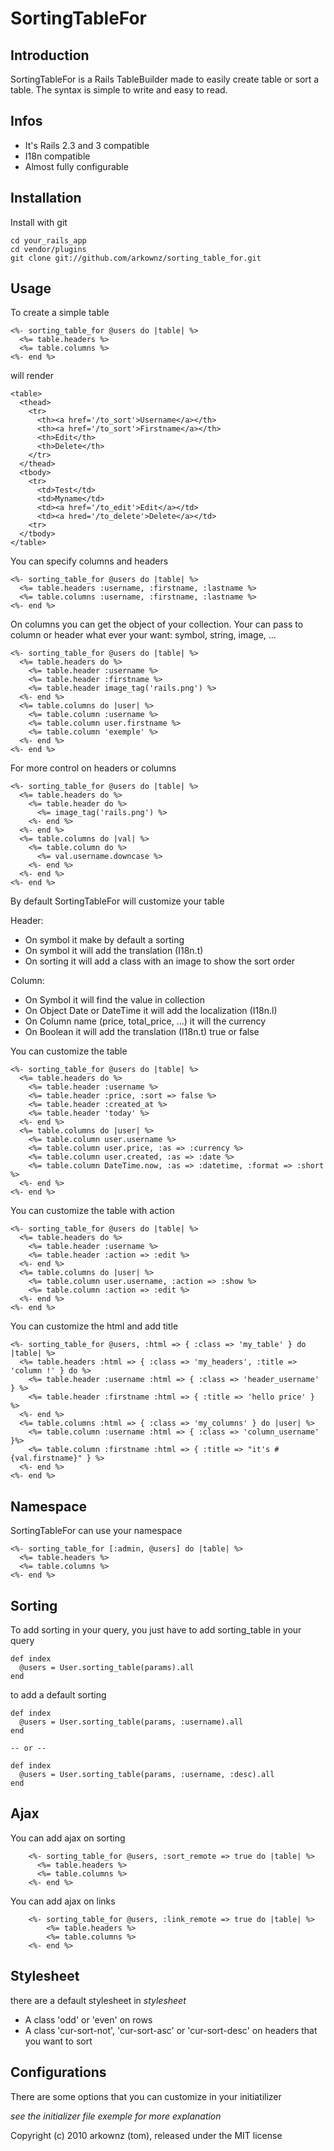 # SortingTableFor

## Introduction

SortingTableFor is a Rails TableBuilder made to easily create table or sort a table. The syntax is simple to write and easy to read.

## Infos

- It's Rails 2.3 and 3 compatible
- I18n compatible
- Almost fully configurable

## Installation

Install with git

    cd your_rails_app
    cd vendor/plugins
    git clone git://github.com/arkownz/sorting_table_for.git

## Usage

To create a simple table

    <%- sorting_table_for @users do |table| %>
      <%= table.headers %>
      <%= table.columns %>
    <%- end %>

will render

    <table>
      <thead>
        <tr>
          <th><a href='/to_sort'>Username</a></th>
          <th><a href='/to_sort'>Firstname</a></th>
          <th>Edit</th>
          <th>Delete</th>
        </tr>
      </thead>
      <tbody>
        <tr>
          <td>Test</td>
          <td>Myname</td>
          <td><a href='/to_edit'>Edit</a></td>
          <td><a hred='/to_delete'>Delete</a></td>
        <tr>
      </tbody>
    </table>

You can specify columns and headers

    <%- sorting_table_for @users do |table| %>
      <%= table.headers :username, :firstname, :lastname %>
      <%= table.columns :username, :firstname, :lastname %>
    <%- end %>

On columns you can get the object of your collection.
Your can pass to column or header what ever your want: symbol, string, image, ...

    <%- sorting_table_for @users do |table| %>
      <%= table.headers do %>
        <%= table.header :username %>
        <%= table.header :firstname %>
        <%= table.header image_tag('rails.png') %>
      <%- end %>
      <%= table.columns do |user| %>
        <%= table.column :username %>
        <%= table.column user.firstname %>
        <%= table.column 'exemple' %>
      <%- end %>
    <%- end %>
    
For more control on headers or columns

    <%- sorting_table_for @users do |table| %>
      <%= table.headers do %>
        <%= table.header do %>
          <%= image_tag('rails.png') %>
        <%- end %>
      <%- end %>
      <%= table.columns do |val| %>
        <%= table.column do %>
          <%= val.username.downcase %>
        <%- end %>
      <%- end %>
    <%- end %>

By default SortingTableFor will customize your table

Header:

- On symbol it make by default a sorting
- On symbol it will add the translation (I18n.t)
- On sorting it will add a class with an image to show the sort order

Column:

- On Symbol it will find the value in collection
- On Object Date or DateTime it will add the localization (I18n.l)
- On Column name (price, total_price, ...) it will the currency
- On Boolean it will add the translation (I18n.t) true or false

You can customize the table

    <%- sorting_table_for @users do |table| %>
      <%= table.headers do %>
        <%= table.header :username %>
        <%= table.header :price, :sort => false %>
        <%= table.header :created_at %>
        <%= table.header 'today' %>
      <%- end %>
      <%= table.columns do |user| %>
        <%= table.column user.username %>
        <%= table.column user.price, :as => :currency %>
        <%= table.column user.created, :as => :date %>
        <%= table.column DateTime.now, :as => :datetime, :format => :short %>
      <%- end %>
    <%- end %>

You can customize the table with action

    <%- sorting_table_for @users do |table| %>
      <%= table.headers do %>
        <%= table.header :username %>
        <%= table.header :action => :edit %>
      <%- end %>
      <%= table.columns do |user| %>
        <%= table.column user.username, :action => :show %>
        <%= table.column :action => :edit %>
      <%- end %>
    <%- end %>

You can customize the html and add title

    <%- sorting_table_for @users, :html => { :class => 'my_table' } do |table| %>
      <%= table.headers :html => { :class => 'my_headers', :title => 'column !' } do %>
        <%= table.header :username :html => { :class => 'header_username' } %>
        <%= table.header :firstname :html => { :title => 'hello price' } %>
      <%- end %>
      <%= table.columns :html => { :class => 'my_columns' } do |user| %>
        <%= table.column :username :html => { :class => 'column_username' }%>
        <%= table.column :firstname :html => { :title => "it's #{val.firstname}" } %>
      <%- end %>
    <%- end %>

## Namespace

SortingTableFor can use your namespace

    <%- sorting_table_for [:admin, @users] do |table| %>
      <%= table.headers %>
      <%= table.columns %>
    <%- end %>

## Sorting

To add sorting in your query, you just have to add sorting_table in your query

    def index
      @users = User.sorting_table(params).all
    end

to add a default sorting 

    def index
      @users = User.sorting_table(params, :username).all
    end

    -- or --
    
    def index
      @users = User.sorting_table(params, :username, :desc).all
    end

## Ajax

You can add ajax on sorting

        <%- sorting_table_for @users, :sort_remote => true do |table| %>
          <%= table.headers %>
          <%= table.columns %>
        <%- end %>

You can add ajax on links

        <%- sorting_table_for @users, :link_remote => true do |table| %>
            <%= table.headers %>
            <%= table.columns %>
        <%- end %>

## Stylesheet

there are a default stylesheet in _stylesheet_

- A class 'odd' or 'even' on rows
- A class 'cur-sort-not', 'cur-sort-asc' or 'cur-sort-desc' on headers that you want to sort

## Configurations

There are some options that you can customize in your initiatilizer

_see the initializer file exemple for more explanation_
  
Copyright (c) 2010 arkownz (tom), released under the MIT license
